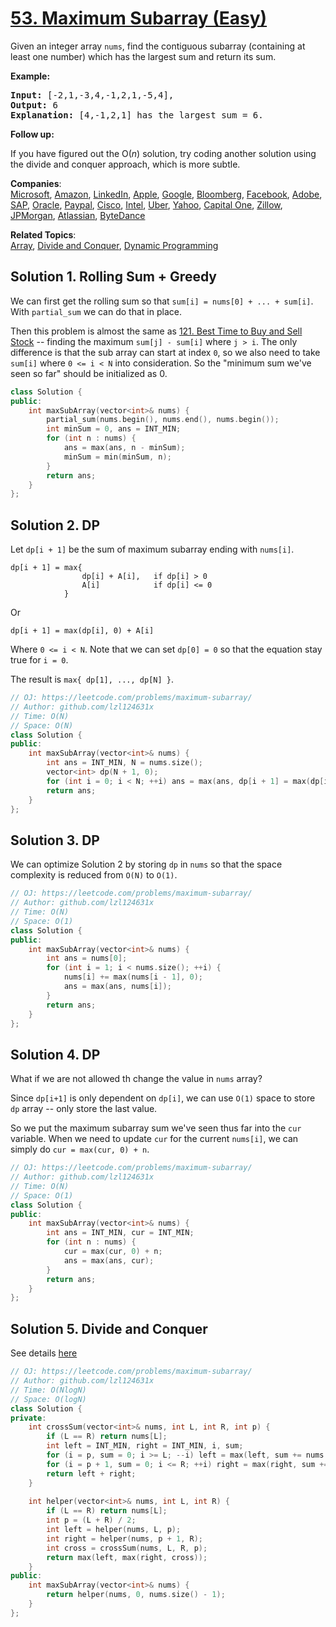 # [53. Maximum Subarray (Easy)](https://leetcode.com/problems/maximum-subarray/)

<p>Given an integer array <code>nums</code>, find the contiguous subarray&nbsp;(containing at least one number) which has the largest sum and return its sum.</p>

<p><strong>Example:</strong></p>

<pre><strong>Input:</strong> [-2,1,-3,4,-1,2,1,-5,4],
<strong>Output:</strong> 6
<strong>Explanation:</strong>&nbsp;[4,-1,2,1] has the largest sum = 6.
</pre>

<p><strong>Follow up:</strong></p>

<p>If you have figured out the O(<em>n</em>) solution, try coding another solution using the divide and conquer approach, which is more subtle.</p>


**Companies**:  
[Microsoft](https://leetcode.com/company/microsoft), [Amazon](https://leetcode.com/company/amazon), [LinkedIn](https://leetcode.com/company/linkedin), [Apple](https://leetcode.com/company/apple), [Google](https://leetcode.com/company/google), [Bloomberg](https://leetcode.com/company/bloomberg), [Facebook](https://leetcode.com/company/facebook), [Adobe](https://leetcode.com/company/adobe), [SAP](https://leetcode.com/company/sap), [Oracle](https://leetcode.com/company/oracle), [Paypal](https://leetcode.com/company/paypal), [Cisco](https://leetcode.com/company/cisco), [Intel](https://leetcode.com/company/intel), [Uber](https://leetcode.com/company/uber), [Yahoo](https://leetcode.com/company/yahoo), [Capital One](https://leetcode.com/company/capital-one), [Zillow](https://leetcode.com/company/zillow), [JPMorgan](https://leetcode.com/company/jpmorgan), [Atlassian](https://leetcode.com/company/atlassian), [ByteDance](https://leetcode.com/company/bytedance)

**Related Topics**:  
[Array](https://leetcode.com/tag/array/), [Divide and Conquer](https://leetcode.com/tag/divide-and-conquer/), [Dynamic Programming](https://leetcode.com/tag/dynamic-programming/)

## Solution 1. Rolling Sum + Greedy

We can first get the rolling sum so that `sum[i] = nums[0] + ... + sum[i]`. With `partial_sum` we can do that in place.

Then this problem is almost the same as [121. Best Time to Buy and Sell Stock](https://leetcode.com/problems/best-time-to-buy-and-sell-stock/) -- finding the maximum `sum[j] - sum[i]` where `j > i`. The only difference is that the sub array can start at index `0`, so we also need to take `sum[i]` where `0 <= i < N` into consideration. So the "minimum sum we've seen so far" should be initialized as 0. 

```cpp
class Solution {
public:
    int maxSubArray(vector<int>& nums) {
        partial_sum(nums.begin(), nums.end(), nums.begin());
        int minSum = 0, ans = INT_MIN;
        for (int n : nums) {
            ans = max(ans, n - minSum);
            minSum = min(minSum, n);
        }
        return ans;
    }
};
```

## Solution 2. DP

Let `dp[i + 1]` be the sum of maximum subarray ending with `nums[i]`.

```
dp[i + 1] = max{
                dp[i] + A[i],   if dp[i] > 0
                A[i]            if dp[i] <= 0
            }
```

Or

```
dp[i + 1] = max(dp[i], 0) + A[i]
```

Where `0 <= i < N`. Note that we can set `dp[0] = 0` so that the equation stay true for `i = 0`.

The result is `max{ dp[1], ..., dp[N] }`.

```cpp
// OJ: https://leetcode.com/problems/maximum-subarray/
// Author: github.com/lzl124631x
// Time: O(N)
// Space: O(N)
class Solution {
public:
    int maxSubArray(vector<int>& nums) {
        int ans = INT_MIN, N = nums.size();
        vector<int> dp(N + 1, 0);
        for (int i = 0; i < N; ++i) ans = max(ans, dp[i + 1] = max(dp[i], 0) + nums[i]);
        return ans;
    }
};
```

## Solution 3. DP

We can optimize Solution 2 by storing `dp` in `nums` so that the space complexity is reduced from `O(N)` to `O(1)`.

```cpp
// OJ: https://leetcode.com/problems/maximum-subarray/
// Author: github.com/lzl124631x
// Time: O(N)
// Space: O(1)
class Solution {
public:
    int maxSubArray(vector<int>& nums) {
        int ans = nums[0];
        for (int i = 1; i < nums.size(); ++i) {
            nums[i] += max(nums[i - 1], 0);
            ans = max(ans, nums[i]);
        }
        return ans;
    }
};
```

## Solution 4. DP

What if we are not allowed th change the value in `nums` array?

Since `dp[i+1]` is only dependent on `dp[i]`, we can use `O(1)` space to store `dp` array -- only store the last value.

So we put the maximum subarray sum we've seen thus far into the `cur` variable. When we need to update `cur` for the current `nums[i]`, we can simply do `cur = max(cur, 0) + n`.

```cpp
// OJ: https://leetcode.com/problems/maximum-subarray/
// Author: github.com/lzl124631x
// Time: O(N)
// Space: O(1)
class Solution {
public:
    int maxSubArray(vector<int>& nums) {
        int ans = INT_MIN, cur = INT_MIN;
        for (int n : nums) {
            cur = max(cur, 0) + n;
            ans = max(ans, cur);
        }
        return ans;
    }
};
```

## Solution 5. Divide and Conquer

See details [here](https://leetcode.com/problems/maximum-subarray/solution/)

```cpp
// OJ: https://leetcode.com/problems/maximum-subarray/
// Author: github.com/lzl124631x
// Time: O(NlogN)
// Space: O(logN)
class Solution {
private:
    int crossSum(vector<int>& nums, int L, int R, int p) {
        if (L == R) return nums[L];
        int left = INT_MIN, right = INT_MIN, i, sum;
        for (i = p, sum = 0; i >= L; --i) left = max(left, sum += nums[i]);
        for (i = p + 1, sum = 0; i <= R; ++i) right = max(right, sum += nums[i]);
        return left + right;
    }
    
    int helper(vector<int>& nums, int L, int R) {
        if (L == R) return nums[L];
        int p = (L + R) / 2;
        int left = helper(nums, L, p);
        int right = helper(nums, p + 1, R);
        int cross = crossSum(nums, L, R, p);
        return max(left, max(right, cross));
    }
public:
    int maxSubArray(vector<int>& nums) {
        return helper(nums, 0, nums.size() - 1);
    }
};
```
